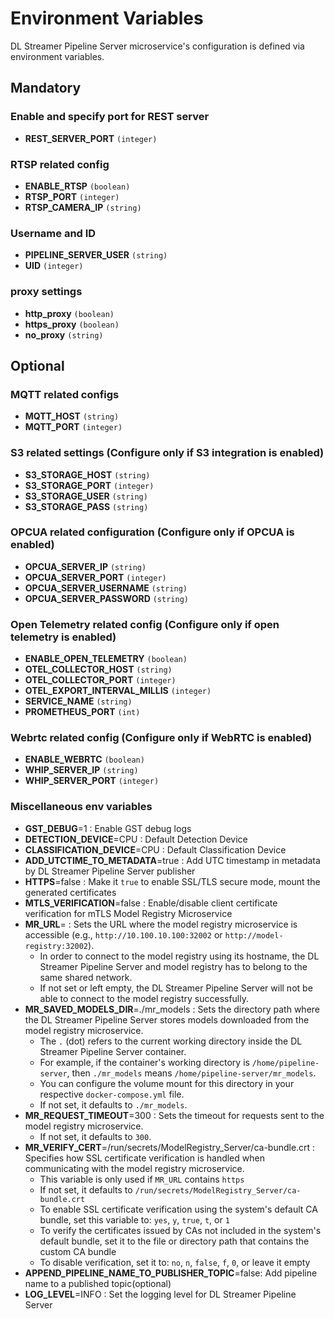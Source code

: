 # Environment Variables
DL Streamer Pipeline Server microservice's configuration is defined via environment variables.

## Mandatory 
### Enable and specify port for REST server 
- **REST_SERVER_PORT** `(integer)`

### RTSP related config
- **ENABLE_RTSP** `(boolean)`
- **RTSP_PORT** `(integer)`
- **RTSP_CAMERA_IP** `(string)`

### Username and ID 
- **PIPELINE_SERVER_USER** `(string)`
- **UID** `(integer)`

### proxy settings
- **http_proxy** `(boolean)`
- **https_proxy** `(boolean)`
- **no_proxy** `(string)` 

## Optional

### MQTT related configs 
- **MQTT_HOST** `(string)`
- **MQTT_PORT** `(integer)`

### S3 related settings (Configure only if S3 integration is enabled)
- **S3_STORAGE_HOST** `(string)`
- **S3_STORAGE_PORT** `(integer)` 
- **S3_STORAGE_USER** `(string)` 
- **S3_STORAGE_PASS** `(string)`

### OPCUA related configuration (Configure only if OPCUA is enabled)
- **OPCUA_SERVER_IP** `(string)`
- **OPCUA_SERVER_PORT** `(integer)`
- **OPCUA_SERVER_USERNAME** `(string)`
- **OPCUA_SERVER_PASSWORD** `(string)`

### Open Telemetry related config (Configure only if open telemetry is enabled)
- **ENABLE_OPEN_TELEMETRY** `(boolean)`
- **OTEL_COLLECTOR_HOST** `(string)`
- **OTEL_COLLECTOR_PORT** `(integer)`
- **OTEL_EXPORT_INTERVAL_MILLIS** `(integer)`
- **SERVICE_NAME** `(string)`
- **PROMETHEUS_PORT** `(int)`

### Webrtc related config (Configure only if WebRTC is enabled)
- **ENABLE_WEBRTC** `(boolean)`
- **WHIP_SERVER_IP** `(string)`
- **WHIP_SERVER_PORT** `(integer)`

### Miscellaneous env variables 
- **GST_DEBUG**=1 : Enable GST debug logs
- **DETECTION_DEVICE**=CPU : Default Detection Device
- **CLASSIFICATION_DEVICE**=CPU : Default Classification Device
- **ADD_UTCTIME_TO_METADATA**=true : Add UTC timestamp in metadata by DL Streamer Pipeline Server publisher
- **HTTPS**=false : Make it `true` to enable SSL/TLS secure mode, mount the generated certificates
- **MTLS_VERIFICATION**=false : Enable/disable client certificate verification for mTLS Model Registry Microservice
- **MR_URL**= : Sets the URL where the model registry microservice is accessible (e.g., `http://10.100.10.100:32002` or `http://model-registry:32002`).
  - In order to connect to the model registry using its hostname, the DL Streamer Pipeline Server and model registry has to belong to the same shared network.
  - If not set or left empty, the DL Streamer Pipeline Server will not be able to connect to the model registry successfully.
- **MR_SAVED_MODELS_DIR**=./mr_models : Sets the directory path where the DL Streamer Pipeline Server stores models downloaded from the model registry microservice.
  - The `.` (dot) refers to the current working directory inside the DL Streamer Pipeline Server container.  
  - For example, if the container's working directory is `/home/pipeline-server`, then `./mr_models` means `/home/pipeline-server/mr_models`.  
  - You can configure the volume mount for this directory in your respective `docker-compose.yml` file.
  - If not set, it defaults to `./mr_models`.
- **MR_REQUEST_TIMEOUT**=300 : Sets the timeout for requests sent to the model registry microservice.
  - If not set, it defaults to `300`.
- **MR_VERIFY_CERT**=/run/secrets/ModelRegistry_Server/ca-bundle.crt : Specifies how SSL certificate verification is handled when communicating with the model registry microservice.  
  - This variable is only used if `MR_URL` contains `https`
  - If not set, it defaults to `/run/secrets/ModelRegistry_Server/ca-bundle.crt`
  - To enable SSL certificate verification using the system's default CA bundle, set this variable to: `yes`, `y`, `true`, `t`, or `1`
  - To verify the certificates issued by CAs not included in the system's default bundle, set it to the file or directory path that contains the custom CA bundle
  - To disable verification, set it to: `no`, `n`, `false`, `f`, `0`, or leave it empty
- **APPEND_PIPELINE_NAME_TO_PUBLISHER_TOPIC**=false: Add pipeline name to a published topic(optional)
- **LOG_LEVEL**=INFO : Set the logging level for DL Streamer Pipeline Server